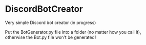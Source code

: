 # DiscordBotCreator

Very simple Discord bot creator (in progress)


Put the BotGenerator.py file into a folder (no matter how you call it), otherwise the Bot.py file won't be generated!
